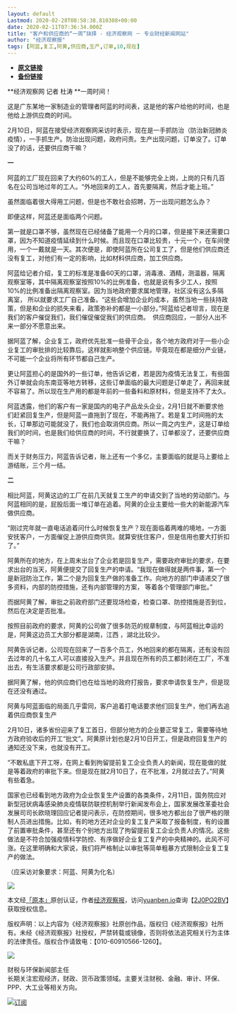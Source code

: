 ```yaml
---
layout: default
Lastmod: 2020-02-28T08:58:38.810308+00:00
date: 2020-02-11T07:36:34.000Z
title: "客户和供应商的“一周”抉择 - 经济观察网 － 专业财经新闻网站"
author: "经济观察报"
tags: [阿蓝,复工,阿黄,供应商,生产,订单,10,现在]
---
```


* [**原文链接**](http://archive.is/bUv0B)
* [**备份链接**](http://archive.is/bUv0B)


**经济观察网 记者 杜涛 **一周时间！

这是广东某地一家制造业的管理者阿蓝的时间表，这是他的客户给他的时间，也是他给上游供应商的时间。

2月10日，阿蓝在接受经济观察网采访时表示，现在是一手抓防治（防治新冠肺炎疫情），一手抓生产。防治出现问题，政府问责。生产出现问题，订单没了。订单没了的话，还要供应商干嘛？

**一**

阿蓝的工厂现在回来了大约60%的工人，但是不能够完全上岗，上岗的只有几百名在公司当地过年的工人。“外地回来的工人，首先要隔离，然后才能上班。”

虽然面临着很大得用工问题，但是也不敢社会招聘，万一出现问题怎么办？

即便这样，阿蓝还是面临两个问题。

第一就是口罩不够，虽然现在已经储备了能用一个月的口罩，但是接下来还需要口罩，因为不知道疫情延续到什么时候。而且现在口罩比较贵，十元一个，在车间使用，一个一戴就是一天。其次便是，即使阿蓝所在公司复工了，但是他们供应商还没有复工，对他们有一定的影响，比如材料供应商，加工供应商。

阿蓝给记者介绍，复工的标准是准备60天的口罩，消毒液、酒精，测温器，隔离观察室等，其中隔离观察室按照10%的比例准备，也就是说有多少工人，按照10%的比例准备出隔离观察室。因为当地政府要求属地管理，社区没有这么多隔离室， 所以就要求工厂自己准备。“这些会增加企业的成本，虽然当地一些扶持政策，但是和企业的损失来看，政策弥补的都是一小部分。”阿蓝给记者坦言，现在是我们的客户催促我们，我们催促催促我们的供应商。  供应商回应，一部分人出不来一部分不愿意出来。

据阿蓝了解，企业复工，政府优先批准一些骨干企业，各个地方政府对于一些小企业复工的审批排的比较靠后。这样就影响整个供应链。毕竟现在都是细分产业链，不可能一个企业将所有环节都自己生产。

更让阿蓝担心的是国外的一些订单，他告诉记者，若是因为疫情无法复工，有些国外订单就会向东南亚等地方转移，这些订单面临的最大问题是订单走了，再回来就不容易了。所以现在生产用的都是年前的一些备料和原材料，但是支持不了太久。

阿蓝透露，他们的客户有一家是国内的电子产品龙头企业，2月1日就不断要求他们赶紧回复生产，但是阿蓝一直拖到了现在，不能再拖了。若是复工时间拖的太长，订单那边可能就没了，我们也会取消供应商。所以一周之内生产，这是订单给我们的时间，也是我们给供应商的时间，不行就要换了，订单都没了，还要供应商干嘛？

而关于财务压力，阿蓝告诉记者，账上还有一个多亿，主要面临的就是马上要给上游结账，三个月一结。

**二**

相比阿蓝，阿黄这边的工厂在前几天就复工生产的申请交到了当地的劳动部门。与阿蓝相同的是，屁股后面一堆订单在追着。阿黄的企业主要给一些大的新能源汽车做供应商。

“刚过完年就一直电话追着问什么时候恢复生产？现在面临着两难的境地，一方面安抚客户，一方面催促上游供应商供货。就算安抚住客户，但是信用也要大打折扣了。”

阿黄所在的地方，在上周末出台了企业若是回复生产，需要政府审批的要求，在要求出台的当天，阿黄便提交了回复生产的申请。“我现在做得就是两件事，第一个是新冠防治工作，第二个是为回复生产做的准备工作。向地方的部门申请递交了很多资料，内部的防控措施，还有内部管理的方案， 等着各个管理部门审批。”

而据阿黄了解，审批之前政府部门还要现场检查，检查口罩、防控措施是否到位，然后在决定是否批准。

按照目前政府的要求，阿黄的公司做了很多防范的规章制度，与阿蓝相比幸运的是，阿黄这边员工大部分都是湖南，江西 ，湖北比较少。

阿黄告诉记者，公司现在回来了一百多个员工，外地回来的都在隔离，还有没有回去过年的几十名工人可以直接投入生产。并且现在所有的员工都封闭在工厂，不准出去，有生活要求都是公司行政部安排。

据阿黄了解，他的供应商们也在给当地的政府打报告，要求申请恢复生产，但是现在还没有通过。

阿黄与阿蓝面临的局面几乎雷同，客户追着打电话要求他们回复生产，他们再去追着供应商恢复生产

2月10日，诸多省份迎来了复工首日，但部分地方的企业要正常复工，需要等待地方政府验收后的开工“批文”。阿黄原计划也是2月10日开工，但是政府回复生产的通知还没下来，也就没有开工。

“不敢私底下开工呀，在网上看到拘留提前复工企业负责人的新闻，现在能做的就是等着政府的审批下来。但是现在就2月10日了，在不批准，2月就过去了。”阿黄有些着急。

国家也已经看到地方政府为企业恢复生产设置的各类条件，2月11日，国务院应对新型冠状病毒感染肺炎疫情联防联控机制举行新闻发布会上，国家发展改革委社会发展司司长欧晓理回应记者提问表示，在防控期间，很多地方都出台了很严格的限制人员进出措施。比如，有的地方还对企业的复工复产采取了报备制度，有的设置了前置审批条件，甚至还有个别地方出现了拘留提前复工企业负责人的情况。这些做法是不符合加强疫情科学防控、有序做好企业复工复产的中央精神的。此风不可涨。在这里明确和大家说，我们将严格制止以审批等简单粗暴方式限制企业复工复产的做法。

（应采访对象要求：阿蓝、阿黄为化名）

![](/images/post/f65df4e5c45a6754e79c2964851569e7.png)

本文经[「原本」](https://archive.is/o/bUv0B/yuanben.io/)原创认证，作者[经济观察报](https://archive.is/o/bUv0B/https://yuanben.io/author/b454cdbf-cec7-4ff6-a1f9-5e79c2353485)，访问[yuanben.io](https://archive.is/o/bUv0B/yuanben.io/)查询【[2J0PO2BV](https://archive.is/o/bUv0B/https://www.yuanben.io/article/2J0PO2BVN8PUVH84RTZJJQ4NEAKK6RJ7QKW1KD7WJZ38LQDH8N)】获取授权信息。

版权声明：以上内容为《经济观察报》社原创作品，版权归《经济观察报》社所有。未经《经济观察报》社授权，严禁转载或镜像，否则将依法追究相关行为主体的法律责任。版权合作请致电：【010-60910566-1260】。

[![](/images/post/3a370c46b48d4e2fbad913af42ab0b8d.jpg)](https://archive.is/o/bUv0B/space.eeo.com.cn/dutao)

财税与环保新闻部主任  
长期关注宏观经济，财政、货币政策领域。主要关注财税、金融、审计、环保、PPP、大工业等相关方向。

[![](/images/post/bf1bf656c8649e8b3fb486353b13510f.png)订阅](#)

